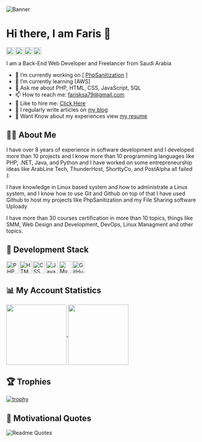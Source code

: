 ![Banner](https://h.top4top.io/p_1918t0i531.gif)  

# Hi there, I am Faris 👋

<a href="https://instagram.com/fariscode">
  <img align="left" alt="Faris | Instagram" width="21px" src="https://image.flaticon.com/icons/svg/2111/2111463.svg" />
</a>
<a href="https://www.facebook.com/farisd3v">
  <img align="left" alt="Faris | Facebook" width="21px" src="https://image.flaticon.com/icons/svg/2111/2111398.svg" />
</a>
<a href="https://www.linkedin.com/in/farisotaibi/">
  <img align="left" alt="Faris | LinkedIn" width="21px" src="https://image.flaticon.com/icons/svg/2111/2111499.svg" />
</a>
<a href="https://t.me/fariscode">
  <img align="left" alt="Faris | Telegram" width="21px" src="https://image.flaticon.com/icons/svg/2111/2111646.svg" />
</a>

<br />
<br />
I am a Back-End Web Developer and Freelancer from Saudi Arabia

- 🔭 I’m currently working on [ [PhpSanitization](https://github.com/farisd3v/PhpSanitization) ]
- 🌱 I’m currently learning [AWS]
- 💬 Ask me about PHP, HTML, CSS, JavaScript, SQL
- 📫 How to reach me: farisksa79@gmail.com
- 👔 Like to hire me: [Click Here](https://forms.gle/bLV2rajU8Ts4KRPZ7)
- 📝 I regularly write articles on [my blog](https://www.farisotaibi.com/)
- 📄 Want Know about my experiences view [my resume](https://github.com/fariscode511/MyCV/blob/main/My_CV.pdf)

## 👨‍💻 About Me

I have over 8 years of experience in software development and I developed more than 10 projects and I know more than 10 programming languages like PHP, .NET, Java, and Python and I have worked on some entrepreneurship ideas like ArabLine Tech, ThunderHost, ShorttyCo, and PostAlpha all failed (:

I have knowledge in Linux based system and how to administrate a Linux system, and I know how to use Git and Github on top of that I have used Github to host my projects like PhpSanitization and my File Sharing software Uploady

I have more than 30 courses certification in more than 10 topics, things like SMM, Web Design and Development, DevOps, Linux Managment and other topics.

## 🔧 Development Stack
<div align="left">
  <a href="http://php.net/">
    <img align="left" alt="PHP" width="32px" src="https://raw.githubusercontent.com/farisd3v/farisd3v/main/icons/php.svg" />
  </a>
  
  <a href="https://whatwg.org/">
    <img align="left" alt="HTML" width="32px" src="https://raw.githubusercontent.com/farisd3v/farisd3v/main/icons/html-5.svg" />
  </a>
  
  <a href="https://www.w3.org/Style/CSS/">
    <img align="left" alt="CSS" width="32px" src="https://raw.githubusercontent.com/farisd3v/farisd3v/main/icons/css.svg" />
  </a>
  
  <a href="https://www.javascript.com/">
    <img align="left" alt="Javascript" width="32px" src="https://raw.githubusercontent.com/farisd3v/farisd3v/main/icons/javascript.svg" />
  </a>
  
  <a href="https://www.mysql.com/">
    <img align="left" alt="MySQL" width="32px" src="https://raw.githubusercontent.com/farisd3v/farisd3v/main/icons/mysql.svg" />
  </a>
 
  <a href="https://www.github.com/">
    <img align="left" alt="GitHub" width="32px" src="https://raw.githubusercontent.com/farisd3v/farisd3v/main/icons/github.svg" />
  </a>
</div>

<br />
<br />

## 📊 My Account Statistics

<a href="#">
  <img align="center" height="160em" src="https://github-readme-stats.vercel.app/api?username=farisd3v&hide=["issues"]&show_icons=true" />
</a>
<a href="#">
  <img align="center" height="160em" src="https://github-readme-stats.vercel.app/api/top-langs/?username=farisd3v&hide=ruby,blade&show_icons=true&layout=compact&&langs_count=4&locale=en" />
</a>

## 🏆 Trophies

[![trophy](https://github-profile-trophy.vercel.app/?username=farisd3v&theme=flat&rank=SSS,SS,S,AAA,AA,A,B,C&margin-w=15)](#)

## 📖 Motivational Quotes

![Readme Quotes](https://quotes-github-readme.vercel.app/api?type=horizontal)
